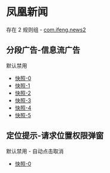# 凤凰新闻

存在 2 规则组 - [com.ifeng.news2](/src/apps/com.ifeng.news2.ts)

## 分段广告-信息流广告

默认禁用

- [快照-0](https://i.gkd.li/i/12705500)
- [快照-1](https://i.gkd.li/i/12705508)
- [快照-2](https://i.gkd.li/i/12705511)
- [快照-3](https://i.gkd.li/i/12705518)
- [快照-4](https://i.gkd.li/i/12705520)
- [快照-5](https://i.gkd.li/i/12705505)

## 定位提示-请求位置权限弹窗

默认禁用 - 自动点击取消

- [快照-0](https://i.gkd.li/i/12705531)
